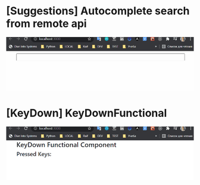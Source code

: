 # [Suggestions] Autocomplete search from remote api

![Suggestions](suggestions.gif)

# [KeyDown] KeyDownFunctional

![KeyDown](keydown.gif)
